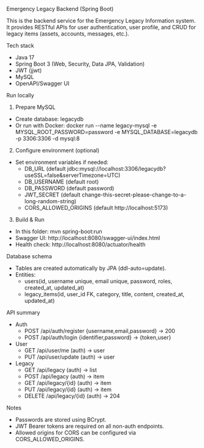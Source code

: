 Emergency Legacy Backend (Spring Boot)

This is the backend service for the Emergency Legacy Information system. It provides RESTful APIs for user authentication, user profile, and CRUD for legacy items (assets, accounts, messages, etc.).

Tech stack
- Java 17
- Spring Boot 3 (Web, Security, Data JPA, Validation)
- JWT (jjwt)
- MySQL
- OpenAPI/Swagger UI

Run locally
1) Prepare MySQL
- Create database: legacydb
- Or run with Docker:
  docker run --name legacy-mysql -e MYSQL_ROOT_PASSWORD=password -e MYSQL_DATABASE=legacydb -p 3306:3306 -d mysql:8

2) Configure environment (optional)
- Set environment variables if needed:
  - DB_URL (default jdbc:mysql://localhost:3306/legacydb?useSSL=false&serverTimezone=UTC)
  - DB_USERNAME (default root)
  - DB_PASSWORD (default password)
  - JWT_SECRET (default change-this-secret-please-change-to-a-long-random-string)
  - CORS_ALLOWED_ORIGINS (default http://localhost:5173)

3) Build & Run
- In this folder: mvn spring-boot:run
- Swagger UI: http://localhost:8080/swagger-ui/index.html
- Health check: http://localhost:8080/actuator/health

Database schema
- Tables are created automatically by JPA (ddl-auto=update).
- Entities:
  - users(id, username unique, email unique, password, roles, created_at, updated_at)
  - legacy_items(id, user_id FK, category, title, content, created_at, updated_at)

API summary
- Auth
  - POST /api/auth/register {username,email,password} -> 200
  - POST /api/auth/login {identifier,password} -> {token,user}
- User
  - GET /api/user/me (auth) -> user
  - PUT /api/user/update (auth) -> user
- Legacy
  - GET /api/legacy (auth) -> list
  - POST /api/legacy (auth) -> item
  - GET /api/legacy/{id} (auth) -> item
  - PUT /api/legacy/{id} (auth) -> item
  - DELETE /api/legacy/{id} (auth) -> 204

Notes
- Passwords are stored using BCrypt.
- JWT Bearer tokens are required on all non-auth endpoints.
- Allowed origins for CORS can be configured via CORS_ALLOWED_ORIGINS.
